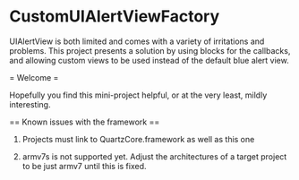 CustomUIAlertViewFactory
========================

UIAlertView is both limited and comes with a variety of irritations and problems. This project presents a solution by using blocks for the callbacks, and allowing custom views to be used instead of the default blue alert view.

= Welcome =

Hopefully you find this mini-project helpful, or at the very least, mildly interesting.

== Known issues with the framework ==

1. Projects must link to QuartzCore.framework as well as this one

2. armv7s is not supported yet. Adjust the architectures of a target project to be just armv7 until this is fixed.
